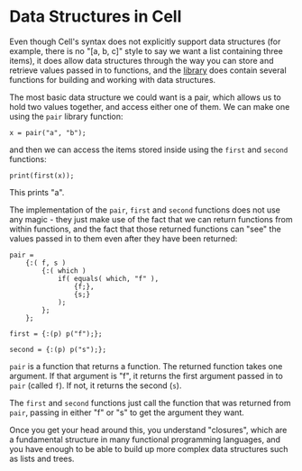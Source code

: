 # Data Structures in Cell

Even though Cell's syntax does not explicitly support data structures
(for example, there is no "[a, b, c]" style to say we want a list
containing three items), it does allow data structures through the
way you can store and retrieve values passed in to functions, and
the [library](library.md) does contain several functions for building
and working with data structures.

The most basic data structure we could want is a pair, which allows us
to hold two values together, and access either one of them.  We can make
one using the `pair` library function:

    x = pair("a", "b");

and then we can access the items stored inside using the `first` and
`second` functions:

    print(first(x));

This prints "a".

The implementation of the `pair`, `first` and `second` functions does not
use any magic - they just make use of the fact that we can return functions
from within functions, and the fact that those returned functions can
"see" the values passed in to them even after they have been returned:

<!-- include "examples/pairs.cell" -->
```
pair =
    {:( f, s )
        {:( which )
            if( equals( which, "f" ),
                {f;},
                {s;}
            );
        };
    };

first = {:(p) p("f");};

second = {:(p) p("s");};
```
<!-- end_include -->

`pair` is a function that returns a function.  The returned function
takes one argument.  If that argument is "f", it returns the first
argument passed in to `pair` (called `f`).  If not, it returns the second
(`s`).

The `first` and `second` functions just call the function that was returned
from `pair`, passing in either "f" or "s" to get the argument they want.

Once you get your head around this, you understand "closures", which are
a fundamental structure in many functional programming languages, and
you have enough to be able to build up more complex data structures such
as lists and trees.
